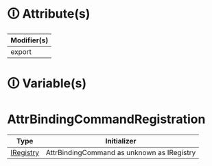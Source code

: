 # &#128712; Attribute(s)

| Modifier(s)                            |
|----------------------------------------|
| export |

# &#128712; Variable(s)

# AttrBindingCommandRegistration

| Type                        | Initializer                       |
|-----------------------------|-----------------------------------|
| [IRegistry](https://hamedfathi.gitbook.io/aurelia-2-doc-api/kernel/interface/di/iregistry) | AttrBindingCommand as unknown as IRegistry |